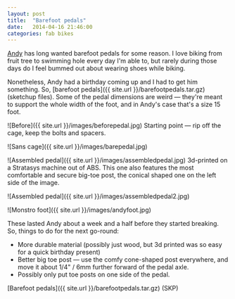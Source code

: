 ```yaml
---
layout: post
title:  "Barefoot pedals"
date:   2014-04-16 21:46:00
categories: fab bikes
---
```


[Andy](http://www.andrewquitmeyer.com) has long wanted barefoot pedals for some reason. I love biking from fruit tree to swimming hole every day I'm able to, but rarely during those days do I feel bummed out about wearing shoes while biking.

Nonetheless, Andy had a birthday coming up and I had to get him something. So, [barefoot pedals]({{ site.url }}/barefootpedals.tar.gz) (sketchup files). Some of the pedal dimensions are weird — they're meant to support the whole width of the foot, and in Andy's case that's a size 15 foot. 

![Before]({{ site.url }}/images/beforepedal.jpg)
Starting point — rip off the cage, keep the bolts and spacers.

![Sans cage]({{ site.url }}/images/barepedal.jpg)

![Assembled pedal]({{ site.url }}/images/assembledpedal.jpg)
3d-printed on a Stratasys machine out of ABS. This one also features the most comfortable and secure big-toe post, the conical shaped one on the left side of the image.

![Assembled pedal]({{ site.url }}/images/assembledpedal2.jpg)

![Monstro foot]({{ site.url }}/images/andyfoot.jpg)

These lasted Andy about a week and a half before they started breaking. So, things to do for the next go-round:

* More durable material (possibly just wood, but 3d printed was so easy for a quick birthday present)
* Better big toe post — use the comfy cone-shaped post everywhere, and move it about 1/4" / 6mm further forward of the pedal axle.
* Possibly only put toe posts on one side of the pedal.

[Barefoot pedals]({{ site.url }}/barefootpedals.tar.gz) (SKP)
